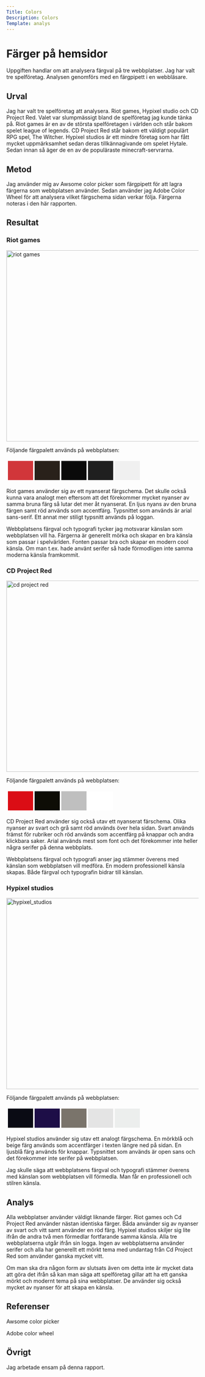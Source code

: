 ```yaml
---
Title: Colors
Description: Colors
Template: analys
---
```


Färger på hemsidor
=======================

Uppgiften handlar om att analysera färgval på tre webbplatser. Jag har valt tre spelföretag.
Analysen genomförs med en färgpipett i en webbläsare.

Urval
-----------------------

Jag har valt tre spelföretag att analysera. Riot games, Hypixel studio och CD Project Red. Valet var slumpmässigt bland de spelföretag jag
kunde tänka på. Riot games är en av de största spelföretagen i världen och står bakom spelet league of legends. CD Project Red står bakom ett
väldigt populärt RPG spel, The Witcher. Hypixel studios är ett mindre företag som har fått mycket uppmärksamhet sedan deras tillkännagivande om
spelet Hytale. Sedan innan så äger de en av de populäraste minecraft-servrarna.

Metod
-----------------------

Jag använder mig av Awsome color picker som färgpipett för att lagra färgerna som webbplatsen använder. Sedan använder jag Adobe Color Wheel för att analysera vilket färgschema sidan verkar följa. Färgerna noteras i den här rapporten.

Resultat
-----------------------

### Riot games

<a href="https://www.riotgames.com/en" target="_blank"><img src="../assets/img/riot_games.jpg" alt="riot games" style="width: 1000px; height: 500px;"></img></a>

Följande färgpalett används på webbplatsen:

<table style="border-spacing: 4px; border-collapse: separate">
<tr>
<td style="height: 50px; width: 50px; background-color: #D1363A">
<td style="height: 50px; width: 50px; background-color: #29211A">
<td style="height: 50px; width: 50px; background-color: #0A0A0A">
<td style="height: 50px; width: 50px; background-color: #1F1F1F">
<td style="height: 50px; width: 50px; background-color: #F0F0F0">
</tr>
</table>

Riot games använder sig av ett nyanserat färgschema. Det skulle också kunna vara analogt men eftersom att det förekommer mycket nyanser av samma
bruna färg så lutar det mer åt nyanserat. En ljus nyans av den bruna färgen samt röd används som accentfärg.
Typsnittet som används är arial sans-serif. Ett annat mer stiligt typsnitt används på loggan. 

Webbplatsens färgval och typografi tycker jag motsvarar känslan som webbplatsen vill ha. Färgerna är generellt mörka och skapar en bra känsla som passar i spelvärlden. Fonten passar bra och skapar en modern cool känsla. Om man t.ex. hade använt serifer så hade förmodligen inte samma moderna känsla framkommit.

### CD Project Red

<a href="https://en.cdprojektred.com/" target="_blank"><img src="../assets/img/cd_project_red.jpg" alt="cd project red" style="width: 1000px; height: 500px;"></img></a>

Följande färgpalett används på webbplatsen:

<table style="border-spacing: 4px; border-collapse: separate">
<tr>
<td style="height: 50px; width: 50px; background-color: #DB0D15">
<td style="height: 50px; width: 50px; background-color: #0E0D06">
<td style="height: 50px; width: 50px; background-color: #BFBFBF">
<td style="height: 50px; width: 50px; background-color: #FFFFFF">
</tr>
</table>

CD Project Red använder sig också utav ett nyanserat färschema. Olika nyanser av svart och grå samt röd används över hela sidan. Svart används främst för rubriker och röd används som accentfärg på knappar och andra klickbara saker. Arial används mest som font och det förekommer inte heller några serifer på denna webbplats.

Webbplatsens färgval och typografi anser jag stämmer överens med känslan som webbplatsen vill medföra. En modern professionell känsla skapas. Både färgval och typografin bidrar till känslan.

### Hypixel studios

<a href="https://hypixelstudios.com/" target="_blank"><img src="../assets/img/hypixel_studios.jpg" alt="hypixel_studios" style="width: 1000px; height: 500px;"></img></a>

Följande färgpalett används på webbplatsen:

<table style="border-spacing: 4px; border-collapse: separate">
<tr>
<td style="height: 50px; width: 50px; background-color: #0A0B14">
<td style="height: 50px; width: 50px; background-color: #1D0E47">
<td style="height: 50px; width: 50px; background-color: #7A746B">
<td style="height: 50px; width: 50px; background-color: #E4E4E4">
<td style="height: 50px; width: 50px; background-color: #ECEEED">
</tr>
</table>

Hypixel studios använder sig utav ett analogt färgschema. En mörkblå och beige färg används som accentfärger i texten längre ned på sidan. En ljusblå färg används för knappar. Typsnittet som används är open sans och det förekommer inte serifer på webbplatsen.

Jag skulle säga att webbplatsens färgval och typografi stämmer överens med känslan som webbplatsen vill förmedla. Man får en professionell och stilren känsla.

Analys
-----------------------

Alla webbplatser använder väldigt liknande färger. Riot games och Cd Project Red använder nästan identiska färger. Båda använder sig av nyanser av svart och vitt samt använder en röd färg. Hypixel studios skiljer sig lite ifrån de andra två men förmedlar fortfarande samma känsla. Alla tre webbplatserna utgår ifrån sin logga. Ingen av webbplatserna använder serifer och alla har generellt ett mörkt tema med undantag från Cd Project Red som använder ganska mycket vitt.

Om man ska dra någon form av slutsats även om detta inte är mycket data att göra det ifrån så kan man säga att spelföretag gillar att ha ett ganska mörkt och modernt tema på sina webbplatser. De använder sig också mycket av nyanser för att skapa en känsla.

Referenser
-----------------------

Awsome color picker

Adobe color wheel

Övrigt
-----------------------

Jag arbetade ensam på denna rapport.